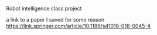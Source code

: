 Robot intelligence class project



a link to a paper I saved for some reason
https://link.springer.com/article/10.1186/s41018-018-0045-4
